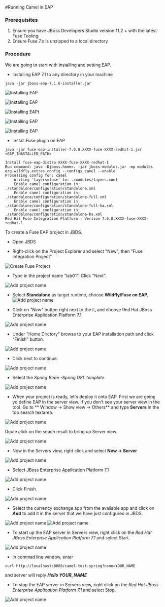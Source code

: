 #Running Camel in EAP

### Prerequisites

1. Ensure you have JBoss Developers Studio version 11.2 + with the latest Fuse Tooling
2. Ensure Fuse 7.x is unzipped to a local directory

### Procedure

We are going to start with installing and setting EAP. 

- Installing EAP 7.1 to any directory in your machine

```
java -jar jboss-eap-7.1.0-installer.jar
```

![Installing EAP](images/60-install01.png)

![Installing EAP](images/60-install02.png)

![Installing EAPt](images/60-install03.png)

![Installing EAP](images/60-install04.png)

![Installing EAP](images/60-install05.png)

- Install Fuse plugin on EAP 

```
java -jar fuse-eap-installer-7.0.0.XXXX-fuse-XXXX-redhat-1.jar <EAP_INASTALLED_PATH>

Install fuse-eap-distro-XXXX-fuse-XXXX-redhat-1
Run command: java -Djboss.home=. -jar jboss-modules.jar -mp modules org.wildfly.extras.config --configs camel --enable
Processing config for: camel
	Writing 'layers=fuse' to: ./modules/layers.conf
	Enable camel configuration in: ./standalone/configuration/standalone.xml
	Enable camel configuration in: ./standalone/configuration/standalone-full.xml
	Enable camel configuration in: ./standalone/configuration/standalone-full-ha.xml
	Enable camel configuration in: ./standalone/configuration/standalone-ha.xml
Red Hat Fuse Integration Platform - Version 7.0.0.XXXX-fuse-XXXX-redhat-1
```


To create a Fuse EAP project in JBDS. 

- Open JBDS

- Right-click on the Project Explorer and select "New", then "Fuse Integration Project"

![Create Fuse Project](images/60-Step-2.png)

- Type in the project name "lab01".  Click "Next".

![Add project name](images/60-Step-3.png)

- Select **Standalone** as target runtime, choose **Wildfly/Fuse on EAP**, 
![Add project name](images/60-Step-6.png)

- Click on *"New"* button right next to the it, and choose Red Hat JBoss Enterprise Application Platform 7.1 

![Add project name](images/60-Step-4.png)

- Under "Home Dirctory" browse to your EAP installation path and click "Finish" button. 
 
![Add project name](images/60-Step-5.png)

- Click next to continue.

![Add project name](images/60-Step-6.png)

- Select the *Spring Bean -Spring DSL template*

![Add project name](images/60-Step-7.png)

- When your project is ready, let's deploy it onto EAP. First we are going yo define EAP in the server view. If you don't see your server view in the tool. Go to ** Window -> Show view -> Others** and type **Servers** in the top search textarea.  

![Add project name](images/60-Step-8-1.png)

Doule click on the seach result to bring up Server view.

![Add project name](images/60-Step-8-2.png)

- Now in the Servers view, right click and select **New -> Server**

![Add project name](images/60-Step-9-1.png)

- Select JBoss Enterprise Application Platform 7.1
 
![Add project name](images/60-Step-9-2.png)

- Click Finish. 
  
![Add project name](images/60-Step-9-3.png)

- Select the currency exchange app from the avaliable app and click on ***Add*** to add it in the server that we have just configured in JBDS.

![Add project name](images/60-Step-9-4.png)
![Add project name](images/60-Step-9-5.png)

- To start up the EAP server in Servers view, right click on the *Red Hat JBoss Enterprise Application Platform 7.1* and select Start. 

![Add project name](images/60-Step-10.png)

- In commad line window, enter 

```
curl http://localhost:8080/camel-test-spring?name=YOUR_NAME
```

and server will reply ***Hello YOUR_NAME***

- To stop the EAP server in Servers view, right click on the *Red Hat JBoss Enterprise Application Platform 7.1* and select Stop.

![Add project name](images/60-Step-11.png)